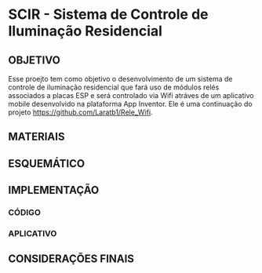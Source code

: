 # SCIR - Sistema de Controle de Iluminação Residencial
## OBJETIVO

Esse proejto tem como objetivo o desenvolvimento de um sistema de controle de iluminação residencial que fará uso de módulos relés associados a placas ESP e será controlado via Wifi atráves de um aplicativo mobile desenvolvido na plataforma App Inventor. Ele é uma continuação do projeto https://github.com/Laratb1/Rele_Wifi.

## MATERIAIS

## ESQUEMÁTICO
## IMPLEMENTAÇÃO
### CÓDIGO
### APLICATIVO
## CONSIDERAÇÕES FINAIS
